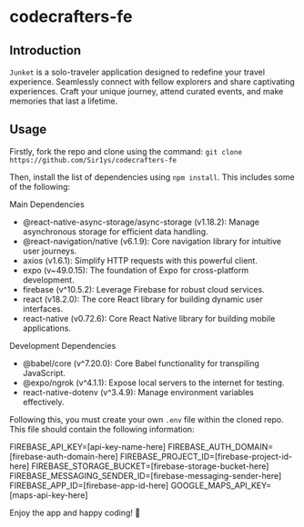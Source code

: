 # codecrafters-fe

## Introduction
`Junket` is a solo-traveler application designed to redefine your travel experience. Seamlessly connect with fellow explorers and share captivating experiences. Craft your unique journey, attend curated events, and make memories that last a lifetime.

## Usage
Firstly, fork the repo and clone using the command: `git clone https://github.com/Sir1ys/codecrafters-fe`

Then, install the list of dependencies using `npm install`. This includes some of the following:

Main Dependencies
- @react-native-async-storage/async-storage (v1.18.2): Manage asynchronous storage for efficient data handling.
- @react-navigation/native (v6.1.9): Core navigation library for intuitive user journeys.
- axios (v1.6.1): Simplify HTTP requests with this powerful client.
- expo (v~49.0.15): The foundation of Expo for cross-platform development.
- firebase (v^10.5.2): Leverage Firebase for robust cloud services.
- react (v18.2.0): The core React library for building dynamic user interfaces.
- react-native (v0.72.6): Core React Native library for building mobile applications.

Development Dependencies
- @babel/core (v^7.20.0): Core Babel functionality for transpiling JavaScript.
- @expo/ngrok (v^4.1.1): Expose local servers to the internet for testing.
- react-native-dotenv (v^3.4.9): Manage environment variables effectively.

Following this, you must create your own `.env` file within the cloned repo. This file should contain the following information:

FIREBASE_API_KEY=[api-key-name-here]
FIREBASE_AUTH_DOMAIN=[firebase-auth-domain-here]
FIREBASE_PROJECT_ID=[firebase-project-id-here]
FIREBASE_STORAGE_BUCKET=[firebase-storage-bucket-here]
FIREBASE_MESSAGING_SENDER_ID=[firebase-messaging-sender-here]
FIREBASE_APP_ID=[firebase-app-id-here]
GOOGLE_MAPS_API_KEY=[maps-api-key-here]

Enjoy the app and happy coding! 🐙
